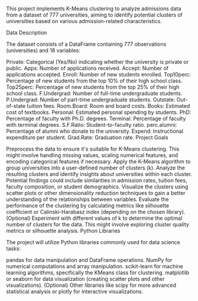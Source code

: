 This project implements K-Means clustering to analyze admissions data from a dataset of 777 universities, aiming to identify potential clusters of universities based on various admission-related characteristics.

Data Description

The dataset consists of a DataFrame containing 777 observations (universities) and 18 variables:

Private: Categorical (Yes/No) indicating whether the university is private or public.
Apps: Number of applications received.
Accept: Number of applications accepted.
Enroll: Number of new students enrolled.
Top10perc: Percentage of new students from the top 10% of their high school class.
Top25perc: Percentage of new students from the top 25% of their high school class.
F.Undergrad: Number of full-time undergraduate students.
P.Undergrad: Number of part-time undergraduate students.
Outstate: Out-of-state tuition fees.
Room.Board: Room and board costs.
Books: Estimated cost of textbooks.
Personal: Estimated personal spending by students.
PhD: Percentage of faculty with Ph.D. degrees.
Terminal: Percentage of faculty with terminal degrees.
S.F.Ratio: Student-to-faculty ratio.
perc.alumni: Percentage of alumni who donate to the university.
Expend: Instructional expenditure per student.
Grad.Rate: Graduation rate.
Project Goals

Preprocess the data to ensure it's suitable for K-Means clustering. This might involve handling missing values, scaling numerical features, and encoding categorical features if necessary.
Apply the K-Means algorithm to group universities into a user-defined number of clusters (k).
Analyze the resulting clusters and identify insights about universities within each cluster. Potential findings could include similarities in admission rates, tuition fees, faculty composition, or student demographics.
Visualize the clusters using scatter plots or other dimensionality reduction techniques to gain a better understanding of the relationships between variables.
Evaluate the performance of the clustering by calculating metrics like silhouette coefficient or Calinski-Harabasz index (depending on the chosen library).
(Optional) Experiment with different values of k to determine the optimal number of clusters for the data. This might involve exploring cluster quality metrics or silhouette analysis.
Python Libraries

The project will utilize Python libraries commonly used for data science tasks:

pandas for data manipulation and DataFrame operations.
NumPy for numerical computations and array manipulation.
scikit-learn for machine learning algorithms, specifically the KMeans class for clustering.
matplotlib or seaborn for data visualization (creating scatter plots and other visualizations).
(Optional) Other libraries like scipy for more advanced statistical analysis or plotly for interactive visualizations.

